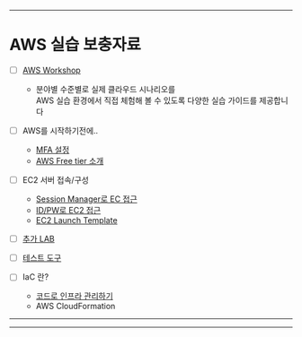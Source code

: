 ***
# AWS 실습 보충자료
 - [ ] [AWS Workshop](https://catalog.us-east-1.prod.workshops.aws/workshops/3de93ad5-ebbe-4258-b977-b45cdfe661f1/en-US)
   - 분야별 수준별로 실제 클라우드 시나리오를  
     AWS 실습 환경에서 직접 체험해 볼 수 있도록 다양한 실습 가이드를 제공합니다
 
 - [ ] AWS를 시작하기전에..
   - [MFA 설정](/AWS%20Start/MFA.md)
   - [AWS Free tier 소개](/AWS%20Start/Free%20tier.md)

 - [ ] EC2 서버 접속/구성
   - [Session Manager로 EC 접근](/EC2%20Acess/Session%20Manager.md)
   - [ID/PW로 EC2 접근](/EC2%20Acess/IDPW.md)
   - [EC2 Launch Template](/EC2%20Acess/Launch%20Template.md)
  
 - [ ] [추가 LAB]() 

 - [ ] [테스트 도구](/Tools/tools.md)

 - [ ] IaC 란? 
   - [코드로 인프라 관리하기](/IaC/IaC.md)
   - AWS CloudFormation 

     
***
***

